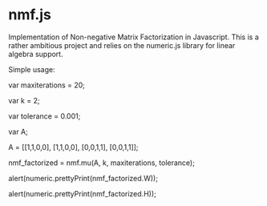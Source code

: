 nmf.js
======

Implementation of Non-negative Matrix Factorization in Javascript. This is a rather ambitious project and relies on the numeric.js library for linear algebra support. 

Simple usage:

  var maxiterations = 20;
  
  var k = 2;
  
  var tolerance = 0.001;
  
  var A;
  
  
  
  A = [[1,1,0,0],
       [1,1,0,0],
       [0,0,1,1],
       [0,0,1,1]];
  
  
  nmf_factorized = nmf.mu(A, k, maxiterations, tolerance);
  
  alert(numeric.prettyPrint(nmf_factorized.W));
  
  alert(numeric.prettyPrint(nmf_factorized.H));

